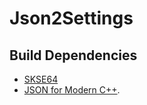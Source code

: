 # Json2Settings

## Build Dependencies
* [SKSE64](https://skse.silverlock.org/)
* [JSON for Modern C++](https://github.com/nlohmann/json).
